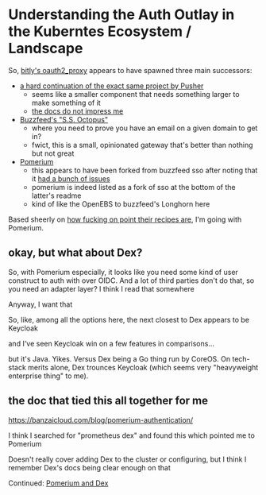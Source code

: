 # Understanding the Auth Outlay in the Kuberntes Ecosystem / Landscape

So, [bitly's oauth2_proxy](https://github.com/bitly/oauth2_proxy) appears to have spawned three main successors:

- [a hard continuation of the exact same project by Pusher](https://github.com/oauth2-proxy/oauth2-proxy)
  - seems like a smaller component that needs something larger to make something of it
  - [the docs do not impress me](https://oauth2-proxy.github.io/oauth2-proxy/)
- [Buzzfeed's "S.S. Octopus"](https://github.com/buzzfeed/sso)
  - where you need to prove you have an email on a given domain to get in?
  - fwict, this is a small, opinionated gateway that's better than nothing but not great
- [Pomerium](https://www.pomerium.io/)
  - this appears to have been forked from buzzfeed sso after noting that it [had a bunch of issues](https://github.com/pomerium/pomerium/issues/1)
  - pomerium is indeed listed as a fork of sso at the bottom of the latter's readme
  - kind of like the OpenEBS to buzzfeed's Longhorn here

Based sheerly on [how fucking on point their recipes are](https://www.pomerium.io/recipes/), I'm going with Pomerium.

## okay, but what about Dex?

So, with Pomerium especially, it looks like you need some kind of user construct to auth with over OIDC. And a lot of third parties don't do that, so you need an adapter layer? I think I read that somewhere

Anyway, I want that

So, like, among all the options here, the next closest to Dex appears to be Keycloak

and I've seen Keycloak win on a few features in comparisons...

but it's Java. Yikes. Versus Dex being a Go thing run by CoreOS. On tech-stack merits alone, Dex trounces Keycloak (which seems very "heavyweight enterprise thing" to me).

## the doc that tied this all together for me

https://banzaicloud.com/blog/pomerium-authentication/

I think I searched for "prometheus dex" and found this which pointed me to Pomerium

Doesn't really cover adding Dex to the cluster or configuring, but I think I remember Dex's docs being clear enough on that

Continued: [Pomerium and Dex](a3b33b41-b04a-4e9b-8536-55a8fe966967.md)
